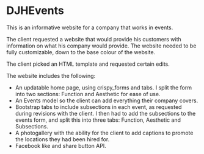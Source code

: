 # DJHEvents
This is an informative website for a company that works in events.

The client requested a website that would provide his customers with information on what his company would provide. The website needed to be fully customizable, down to the base colour of the website.

The client picked an HTML template and requested certain edits.

The website includes the following:
- An updatable home page, using crispy_forms and tabs. I split the form into two sections: Function and Aesthetic for ease of use.
- An Events model so the client can add everything their company covers.
- Bootstrap tabs to include subsections in each event, as requested during revisions with the client. I then had to add the subsections to the events form, and split this into three tabs: Function, Aesthetic and Subsections.
- A photogallery with the ability for the client to add captions to promote the locations they had been hired for.
- Facebook like and share button API.
